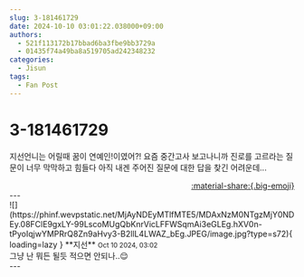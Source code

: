 ```yaml
---
slug: 3-181461729
date: 2024-10-10 03:01:22.038000+09:00
authors:
  - 521f113172b17bbad6ba3fbe9bb3729a
  - 01435f74a49ba8a519705ad242348232
categories:
  - Jisun
tags:
  - Fan Post
---
```


# 3-181461729

<div class="post-container" markdown="1">
<div class="content-container md-sidebar__scrollwrap" markdown="1">

지선언니는 어릴때 꿈이 연예인!이였어?! 요즘 중간고사 보고나니까 진로를 고르라는 질문이 너무 막막하고 힘들다 아직 내겐 주어진 질문에 대한 답을 찾긴 어려운데...

</div>
</div>

<div style="text-align: right;" markdown="1">
<a href="https://weverse.io/fromis9/fanpost/3-181461729" style="text-align: right;">:material-share:{.big-emoji}</a>
</div>
---

<div class="comments-container md-sidebar__scrollwrap" markdown="1">
<div class="comment" markdown="1">
<div class='id-container' markdown="1">
![](https://phinf.wevpstatic.net/MjAyNDEyMTlfMTE5/MDAxNzM0NTgzMjY0NDEy.08FClE9gxLY-99LscoMUgQbKnrVicLFFWSqmAi3eGLEg.hXV0n-tPyoIqjwYMPRrQ8Zn9aHvy3-B2llL4LWAZ_bEg.JPEG/image.jpg?type=s72){ loading=lazy }
**<span class="artist">지선</span>** <small>Oct 10 2024, 03:02</small><br>
</div>
<div class='comment-body' markdown="1">
그냥 난 뭐든 될듯 적으면 안되나..😌
</div>
</div>
</div>
---
